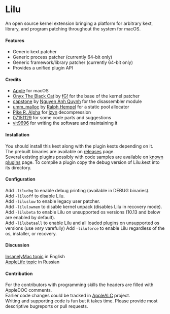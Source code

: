 Lilu
====

An open source kernel extension bringing a platform for arbitrary kext, library, and program patching throughout the system for macOS.

#### Features
- Generic kext patcher
- Generic process patcher (currently 64-bit only)
- Generic framework/library patcher (currently 64-bit only)
- Provides a unified plugin API

#### Credits
- [Apple](https://www.apple.com) for macOS  
- [Onyx The Black Cat](https://github.com/gdbinit/onyx-the-black-cat) by [fG!](https://reverse.put.as) for the base of the kernel patcher  
- [capstone](https://github.com/aquynh/capstone) by [Nguyen Anh Quynh](https://github.com/aquynh) for the disassembler module  
- [umm_malloc](https://github.com/rhempel/umm_malloc) by [Ralph Hempel](https://github.com/rhempel) for a static pool allocator  
- [Pike R. Alpha](https://github.com/Piker-Alpha) for [lzvn](https://github.com/Piker-Alpha/LZVN) decompression  
- [07151129](https://github.com/07151129) for some code parts and suggestions  
- [vit9696](https://github.com/vit9696) for writing the software and maintaining it

#### Installation
You should install this kext along with the plugin kexts depending on it.  
The prebuilt binaries are available on [releases](https://github.com/vit9696/Lilu/releases) page.  
Several existing plugins possibly with code samples are available on [known plugins](https://github.com/vit9696/Lilu/blob/master/KnownPlugins.md) page.
To compile a plugin copy the debug version of Lilu.kext into its directory.

#### Configuration
Add `-liludbg` to enable debug printing (available in DEBUG binaries).  
Add `-liluoff` to disable Lilu.  
Add `-liluslow` to enable legacy user patcher.  
Add `-lilulowmem` to disable kernel unpack (disables Lilu in recovery mode).  
Add `-lilubeta` to enable Lilu on unsupported os versions (10.13 and below are enabled by default).  
Add `-lilubetaall` to enable Lilu and all loaded plugins on unsupported os versions (use _very_ varefully)
Add `-liluforce` to enable Lilu regardless of the os, installer, or recovery.

#### Discussion
[InsanelyMac topic](http://www.insanelymac.com/forum/topic/321371-lilu-—-kext-and-process-patcher/) in English  
[AppleLife topic](https://applelife.ru/threads/lilu-patcher-kekstov-i-processov.1964133/) in Russian

#### Contribution
For the contributors with programming skills the headers are filled with AppleDOC comments.  
Earlier code changes could be tracked in [AppleALC](https://github.com/vit9696/AppleALC) project.   
Writing and supporting code is fun but it takes time. Please provide most descriptive bugreports or pull requests.
